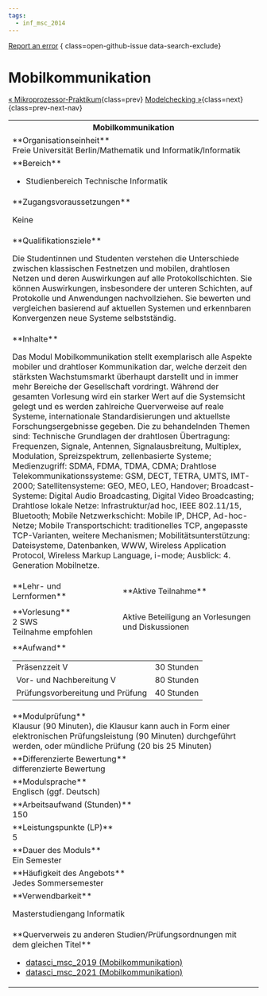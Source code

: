 ```yaml
---
tags:
  - inf_msc_2014
---
```

[Report an error](https://github.com/SGSSGene/FUB-SUP/issues/new?title=Error%20in%20%22Mobilkommunikation%22&body=There%20seems%20to%20be%20an%20error%20in%20module%20%22Mobilkommunikation%22%2E%0A%0A%3CDescribe%20here%20a%20slightly%20more%20detailed%20description%20of%20what%20is%20wrong%3E&labels=bug)
{ class=open-github-issue data-search-exclude}

# Mobilkommunikation

[« Mikroprozessor-Praktikum](Mikroprozessor-Praktikum.md){class=prev}
[Modelchecking »](Modelchecking.md){class=next}
{class=prev-next-nav}

<table markdown id="moduledesc">
<tr markdown class="moduledesc_head"><th colspan="2">Mobilkommunikation </th></tr>
<tr markdown><td colspan="2">**Organisationseinheit**   <br>Freie Universität Berlin/Mathematik und Informatik/Informatik</td></tr>

<tr markdown><td colspan="2">**Bereich**<br>


- Studienbereich Technische Informatik

</td></tr>

<tr markdown><td colspan="2">**Zugangsvoraussetzungen** <br>

Keine


</td></tr>
<tr markdown><td colspan="2">**Qualifikationsziele**    <br>

Die Studentinnen und Studenten verstehen die Unterschiede zwischen
klassischen Festnetzen und mobilen, drahtlosen Netzen und deren Auswirkungen
auf alle Protokollschichten. Sie können Auswirkungen, insbesondere der
unteren Schichten, auf Protokolle und Anwendungen nachvollziehen. Sie
bewerten und vergleichen basierend auf aktuellen Systemen und erkennbaren
Konvergenzen neue Systeme selbstständig.


</td></tr>
<tr markdown><td colspan="2">**Inhalte**                <br>

Das Modul Mobilkommunikation stellt exemplarisch alle Aspekte mobiler und
drahtloser Kommunikation dar, welche derzeit den stärksten Wachstumsmarkt
überhaupt darstellt und in immer mehr Bereiche der Gesellschaft vordringt.
Während der gesamten Vorlesung wird ein starker Wert auf die Systemsicht
gelegt und es werden zahlreiche Querverweise auf reale Systeme,
internationale Standardisierungen und aktuellste Forschungsergebnisse
gegeben. Die zu behandelnden Themen sind: Technische Grundlagen der
drahtlosen Übertragung: Frequenzen, Signale, Antennen, Signalausbreitung,
Multiplex, Modulation, Spreizspektrum, zellenbasierte Systeme;
Medienzugriff: SDMA, FDMA, TDMA, CDMA; Drahtlose Telekommunikationssysteme:
GSM, DECT, TETRA, UMTS, IMT- 2000; Satellitensysteme: GEO, MEO, LEO,
Handover; Broadcast-Systeme: Digital Audio Broadcasting, Digital Video
Broadcasting; Drahtlose lokale Netze: Infrastruktur/ad hoc, IEEE 802.11/15,
Bluetooth; Mobile Netzwerkschicht: Mobile IP, DHCP, Ad-hoc-Netze; Mobile
Transportschicht: traditionelles TCP, angepasste TCP-Varianten, weitere
Mechanismen; Mobilitätsunterstützung: Dateisysteme, Datenbanken, WWW,
Wireless Application Protocol, Wireless Markup Language, i-mode; Ausblick:
4\. Generation Mobilnetze.


</td></tr>

<tr markdown><td>**Lehr- und Lernformen**</td><td>**Aktive Teilnahme**</td></tr>
<tr markdown><td> **Vorlesung** <br>2 SWS <br> Teilnahme empfohlen</td><td>

Aktive Beteiligung an Vorlesungen und Diskussionen
</td></tr>
<tr markdown><td colspan="2">**Aufwand**                <br>
<table class="aufwand_table">
<tr><td>Präsenzzeit V</td><td>30 Stunden</td></tr>
<tr><td>Vor- und Nachbereitung V</td><td>80 Stunden</td></tr>
<tr><td>Prüfungsvorbereitung und Prüfung</td><td>40 Stunden</td></tr>
</table>

</td></tr>
<tr markdown><td colspan="2">**Modulprüfung**             <br>Klausur (90 Minuten), die Klausur kann auch in Form einer elektronischen
Prüfungsleistung (90 Minuten) durchgeführt werden, oder mündliche Prüfung
(20 bis 25 Minuten)


</td></tr>
<tr markdown><td colspan="2">**Differenzierte Bewertung** <br>differenzierte Bewertung

</td></tr>
<tr markdown><td colspan="2">**Modulsprache**             <br>Englisch (ggf. Deutsch)</td></tr>
<tr markdown><td colspan="2">**Arbeitsaufwand (Stunden)** <br>150</td></tr>
<tr markdown><td colspan="2">**Leistungspunkte (LP)**     <br>5</td></tr>
<tr markdown><td colspan="2">**Dauer des Moduls**         <br>Ein Semester</td></tr>
<tr markdown><td colspan="2">**Häufigkeit des Angebots**  <br>Jedes Sommersemester</td></tr>
<tr markdown><td colspan="2">**Verwendbarkeit**           <br>

Masterstudiengang Informatik


</td></tr>

<tr markdown><td colspan="2">**Querverweis zu anderen Studien/Prüfungsordnungen mit dem gleichen Titel**<br>


- [datasci_msc_2019 (Mobilkommunikation)](../../datasci_msc_2019/modules/Mobilkommunikation.md)
- [datasci_msc_2021 (Mobilkommunikation)](../../datasci_msc_2021/modules/Mobilkommunikation.md)

</td></tr>

</table>
